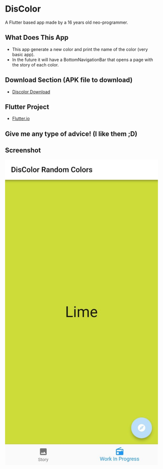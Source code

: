 # DisColor

A Flutter based app made by a 16 years old neo-programmer. 

## What Does This App

* This app generate a new color and print the name of the color (very basic app).
* In the future it will have a BottomNavigationBar that opens a page with the story of each color.

## Download Section (APK file to download)

* [Discolor Download ](https://drive.google.com/uc?authuser=0&id=1y3DoYUq9-c4bBcKImMcYGB27Jv4iAdgV&export=download)

## Flutter Project

* [Flutter.io](https://flutter.dev/)

## Give me any type of advice! (I like them ;D)

## Screenshot

![](photo5834488264894033682.jpg)
